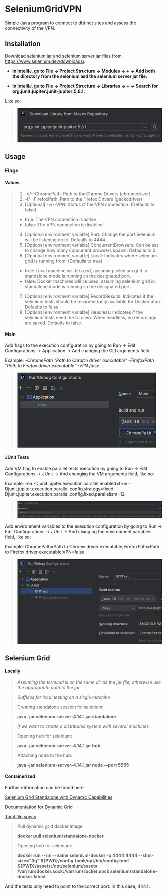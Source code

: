 # SeleniumGridVPN
Simple Java program to connect to distinct sites and assess the connectivity of the VPN.

## Installation
Download selenium jar and selenium server jar files from https://www.selenium.dev/downloads/.

- **In IntelliJ, go to File -> Project Structure -> Modules -> + -> Add both the directory from the selenium and the selenium server jar file.**

- **In IntelliJ, go to File -> Project Structure -> Libraries -> + -> Search for org.junit.jupiter:junit-jupiter:5.8.1 .**

Like so:
>![Libraries](Assets/junit_lib.PNG "Example Library")

## Usage
### Flags
#### Values
>1. -c/--ChromePath: Path to the Chrome Drivers (chromedriver)
>2. -f/--FirefoxPath: Path to the Firefox Drivers (geckodriver)
>3. [Optional] -v/--VPN: Status of the VPN connection: (Defaults to false)
>   - true: The VPN connection is active
>   - false: The VPN connection is disabled
>4. [Optional environment variable] Port: Change the port Selenium will be listening on to. Defaults to 4444.
>5. [Optional environment variable] ConcurrentBrowsers: Can be set to change how many concurrent browsers spawn. Defaults to 3.
>6. [Optional environment variable] Local: Indicates where selenium grid is running from: (Defaults to true)
>   - true: Local machine will be used, assuming selenium grid in standalone mode is running on the designated port.
>   - false: Docker machines will be used, assuming selenium grid in standalone mode is running on the designated port.
>7. [Optional environment variable] RecordResults: Indicates if the selenium tests should be recorded (only available for Docker atm). Defaults to false.
>8. [Optional environment variable] Headless: Indicates if the selenium tests need the UI open. When headless, no recordings are saved. Defaults to false.
#### Main
Add flags to the execution configuration by going to Run -> Edit Configurations -> Application -> And changing the CLI arguments field

Example: *-ChromePath "Path to Chrome driver executable" -FirefoxPath "Path to Firefox driver executable" -VPN false*
>![Flags necessary to debug through Main application](Assets/runConfigs.PNG "Arguments necessary to configure Main application")

#### JUnit Tests
Add VM flag to enable parallel tests execution by going to Run -> Edit Configurations -> JUnit -> And changing the VM arguments field, like so:

Example: -ea -Djunit.jupiter.execution.parallel.enabled=true -Djunit.jupiter.execution.parallel.config.strategy=fixed -Djunit.jupiter.execution.parallel.config.fixed.parallelism=12
>![Multithread Arguments](Assets/junitConcurrent.png "Arguments necessary to configure multithreaded Junit tests")

Add environment variables to the execution configuration by going to Run -> Edit Configurations -> JUnit -> And changing the environment variables field, like so:

Example: ChromePath=Path to Chrome driver executable;FirefoxPath=Path to Firefox driver executable;VPN=false
>![Junit env vars](Assets/junitConfigs.png "Environmental variables necessary to configure Junit tests")
## Selenium Grid
#### Locally
>*Assuming the terminal is on the same dir as the jar file, otherwise use the appropriate path to the jar*

>*Suffices for local testing on a single machine*
> 
>Creating standalone session for selenium:
>
>**java -jar selenium-server-4.14.1.jar standalone**

>*If we want to create a distributed system with several machines*
> 
>Opening hub for selenium:
>
>**java -jar selenium-server-4.14.1.jar hub**
>
>Attaching node to the hub:
>
>**java -jar selenium-server-4.14.1.jar node --port 5555**

#### Containerized
Further information can be found here:

[Selenium Grid Standalone with Dynamic Capabilities](https://hub.docker.com/r/selenium/standalone-docker "Selenium grid master image")

[Documentation for Dynamic Grid](https://github.com/SeleniumHQ/docker-selenium/tree/trunk#dynamic-grid "Docker Selenium images documentation")

[Toml file specs](https://www.selenium.dev/documentation/grid/configuration/toml_options "Toml file documentation")

>Pull dynamic grid docker image:
> 
>**docker pull selenium/standalone-docker**
> 
>Opening hub for selenium:
>
>**docker run --rm --name selenium-docker -p 4444:4444 --shm-size="3g" ${PWD}/config.toml:/opt/bin/config.toml ${PWD}/assets:/opt/selenium/assets /var/run/docker.sock:/var/run/docker.sock selenium/standalone-docker:latest**

And the tests only need to point to the correct port. In this case, 4444.